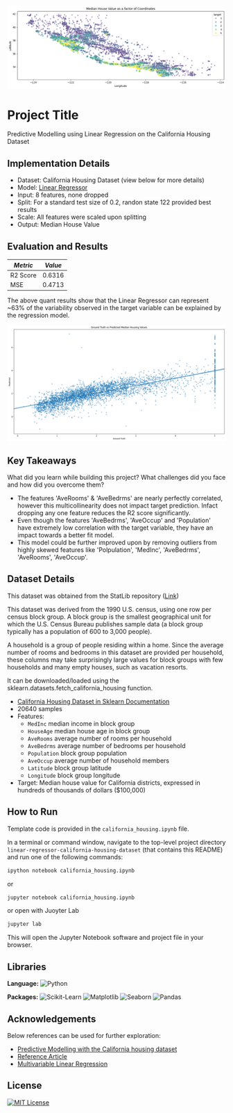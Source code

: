![Logo](https://github.com/tree-shrew/linear-regressor-california-housing-dataset/blob/main/Bivariate%20Analysis.png)


# Project Title

Predictive Modelling using Linear Regression on the California Housing Dataset


## Implementation Details

- Dataset: California Housing Dataset (view below for more details)
- Model: [Linear Regressor](https://scikit-learn.org/stable/modules/generated/sklearn.linear_model.LinearRegression.html)
- Input: 8 features, none dropped
- Split: For a standard test size of 0.2, randon state 122 provided best results
- Scale: All features were scaled upon splitting
- Output: Median House Value


## Evaluation and Results


| *Metric*      | *Value*       |
| ------------- | ------------- |
| R2 Score      | 0.6316        |
| MSE           | 0.4713        |

The above quant results show that the Linear Regressor can represent ~63% of the variability observed in the target variable can be explained by the regression model. 

![Ground Truth vs Predicted Median Housing Values](https://github.com/tree-shrew/linear-regressor-california-housing-dataset/blob/main/Actual%20vs%20Predicted.png)


## Key Takeaways

What did you learn while building this project? What challenges did you face and how did you overcome them?
- The features 'AveRooms' & 'AveBedrms' are nearly perfectly correlated, however this multicollinearity does not impact target prediction. Infact dropping any one feature reduces the R2 score significantly. 
- Even though the features 'AveBedrms', 'AveOccup' and 'Population' have extremely low correlation with the target variable, they have an impact towards a better fit model.
- This model could be further improved upon by removing outliers from highly skewed features like 'Polpulation', 'MedInc', 'AveBedrms', 'AveRooms', 'AveOccup'.


## Dataset Details

This dataset was obtained from the StatLib repository ([Link](https://www.dcc.fc.up.pt/~ltorgo/Regression/cal_housing.html))

This dataset was derived from the 1990 U.S. census, using one row per census block group. A block group is the smallest geographical unit for which the U.S. Census Bureau publishes sample data (a block group typically has a population of 600 to 3,000 people).

A household is a group of people residing within a home. Since the average number of rooms and bedrooms in this dataset are provided per household, these columns may take surprisingly large values for block groups with few households and many empty houses, such as vacation resorts.

It can be downloaded/loaded using the sklearn.datasets.fetch_california_housing function.

- [California Housing Dataset in Sklearn Documentation](https://scikit-learn.org/stable/modules/generated/sklearn.datasets.fetch_california_housing.html)
- 20640 samples
- Features: 
    - `MedInc` median income in block group
    - `HouseAge` median house age in block group
    - `AveRooms` average number of rooms per household
    - `AveBedrms` average number of bedrooms per household
    - `Population` block group population
    - `AveOccup` average number of household members
    - `Latitude` block group latitude
    - `Longitude` block group longitude
- Target: Median house value for California districts, expressed in hundreds of thousands of dollars ($100,000)


## How to Run

Template code is provided in the `california_housing.ipynb` file. 

In a terminal or command window, navigate to the top-level project directory `linear-regressor-california-housing-dataset` (that contains this README) and run one of the following commands:

```bash
ipython notebook california_housing.ipynb
```  
or
```bash
jupyter notebook california_housing.ipynb
```
or open with Juoyter Lab
```bash
jupyter lab
```

This will open the Jupyter Notebook software and project file in your browser.


## Libraries 

**Language:** ![Python](https://img.shields.io/badge/-Python-43B02A?style=flat&logo=python&logoColor=white)

**Packages:** ![Scikit-Learn](https://img.shields.io/badge/-Scikit%20Learn-F7931E?style=flat&logo=scikit-learn&logoColor=white)
![Matplotlib](https://img.shields.io/badge/-Matplotlib-F05032?style=flat&logo=matplotlib&logoColor=white)
![Seaborn](https://img.shields.io/badge/-Seaborn-3776AB?style=flat&logo=seaborn&logoColor=white)
![Pandas](https://img.shields.io/badge/-Pandas-150458?style=flat&logo=pandas&logoColor=white)


## Acknowledgements

Below references can be used for further exploration: 

 - [Predictive Modelling with the California housing dataset](https://inria.github.io/scikit-learn-mooc/python_scripts/datasets_california_housing.html)
 - [Reference Article](https://medium.com/@basumatary18/implementing-linear-regression-on-california-housing-dataset-378e14e421b7)
 - [Multivariable Linear Regression](https://bookdown.org/ripberjt/labbook/multivariable-linear-regression.html)


## License

[![MIT License](https://img.shields.io/badge/License-MIT-green.svg)](https://choosealicense.com/licenses/mit/)